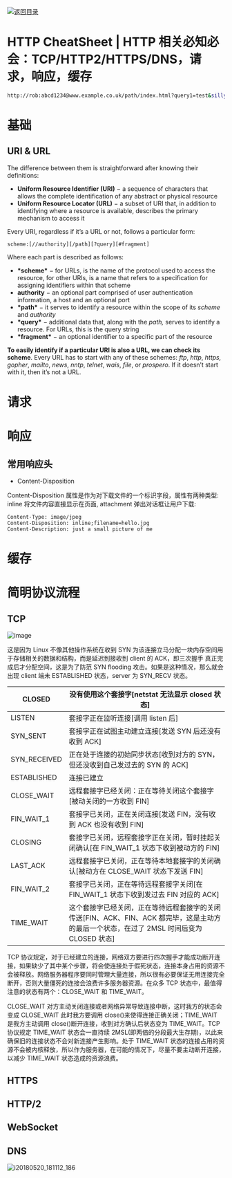 [![返回目录](https://camo.githubusercontent.com/2be802997dee98af3435d3b9231e348ff137b93e/68747470733a2f2f706172672e636f2f554362)](https://github.com/wxyyxc1992/Awesome-CheatSheet)

# HTTP CheatSheet | HTTP 相关必知必会：TCP/HTTP2/HTTPS/DNS，请求，响应，缓存

```sh
http://rob:abcd1234@www.example.co.uk/path/index.html?query1=test&silly=willy&field[0]=zero&field[2]=two#test=hash&chucky=cheese
```

# 基础

## URI & URL

The difference between them is straightforward after knowing their definitions:

- **Uniform Resource Identifier (URI)** − a sequence of characters that allows the complete identification of any abstract or physical resource
- **Uniform Resource Locator (URL)** − a subset of URI that, in addition to identifying where a resource is available, describes the primary mechanism to access it

Every URI, regardless if it’s a URL or not, follows a particular form:

```
scheme:[//authority][/path][?query][#fragment]
```

Where each part is described as follows:

- **\*scheme\*** − for URLs, is the name of the protocol used to access the resource, for other URIs, is a name that refers to a specification for assigning identifiers within that scheme
- **authority** − an optional part comprised of user authentication information, a host and an optional port
- **\*path\*** − it serves to identify a resource within the scope of its _scheme_ and _authority_
- **\*query\*** − additional data that, along with the _path,_ serves to identify a resource. For URLs, this is the query string
- **\*fragment\*** − an optional identifier to a specific part of the resource

**To easily identify if a particular URI is also a URL, we can check its scheme**. Every URL has to start with any of these schemes: _ftp_, _http_, _https,_ _gopher_, _mailto_, _news_, _nntp_, _telnet_, _wais_, _file_, or _prospero_. If it doesn’t start with it, then it’s not a URL.

# 请求

# 响应

## 常用响应头

- Content-Disposition

Content-Disposition 属性是作为对下载文件的一个标识字段，属性有两种类型: inline 将文件内容直接显示在页面, attachment 弹出对话框让用户下载:

```
Content-Type: image/jpeg
Content-Disposition: inline;filename=hello.jpg
Content-Description: just a small picture of me
```

# 缓存

# 简明协议流程

## TCP

![image](https://user-images.githubusercontent.com/5803001/48391511-ea06ba00-e741-11e8-832f-ac9d994f0b21.png)

这是因为 Linux 不像其他操作系统在收到 SYN 为该连接立马分配一块内存空间用于存储相关的数据和结构，而是延迟到接收到 client 的 ACK，即三次握手 真正完成后才分配空间，这是为了防范 SYN flooding 攻击。如果是这种情况，那么就会出现 client 端未 ESTABLISHED 状态，server 为 SYN_RECV 状态。

| CLOSED       | 没有使用这个套接字[netstat 无法显示 closed 状态]                                                                                          |
| ------------ | ----------------------------------------------------------------------------------------------------------------------------------------- |
| LISTEN       | 套接字正在监听连接[调用 listen 后]                                                                                                        |
| SYN_SENT     | 套接字正在试图主动建立连接[发送 SYN 后还没有收到 ACK]                                                                                     |
| SYN_RECEIVED | 正在处于连接的初始同步状态[收到对方的 SYN，但还没收到自己发过去的 SYN 的 ACK]                                                             |
| ESTABLISHED  | 连接已建立                                                                                                                                |
| CLOSE_WAIT   | 远程套接字已经关闭：正在等待关闭这个套接字[被动关闭的一方收到 FIN]                                                                        |
| FIN_WAIT_1   | 套接字已关闭，正在关闭连接[发送 FIN，没有收到 ACK 也没有收到 FIN]                                                                         |
| CLOSING      | 套接字已关闭，远程套接字正在关闭，暂时挂起关闭确认[在 FIN_WAIT_1 状态下收到被动方的 FIN]                                                  |
| LAST_ACK     | 远程套接字已关闭，正在等待本地套接字的关闭确认[被动方在 CLOSE_WAIT 状态下发送 FIN]                                                        |
| FIN_WAIT_2   | 套接字已关闭，正在等待远程套接字关闭[在 FIN_WAIT_1 状态下收到发过去 FIN 对应的 ACK]                                                       |
| TIME_WAIT    | 这个套接字已经关闭，正在等待远程套接字的关闭传送[FIN、ACK、FIN、ACK 都完毕，这是主动方的最后一个状态，在过了 2MSL 时间后变为 CLOSED 状态] |

TCP 协议规定，对于已经建立的连接，网络双方要进行四次握手才能成功断开连接，如果缺少了其中某个步骤，将会使连接处于假死状态，连接本身占用的资源不会被释放。网络服务器程序要同时管理大量连接，所以很有必要保证无用连接完全断开，否则大量僵死的连接会浪费许多服务器资源。在众多 TCP 状态中，最值得注意的状态有两个：CLOSE_WAIT 和 TIME_WAIT。

CLOSE_WAIT 对方主动关闭连接或者网络异常导致连接中断，这时我方的状态会变成 CLOSE_WAIT 此时我方要调用 close()来使得连接正确关闭；TIME_WAIT 是我方主动调用 close()断开连接，收到对方确认后状态变为 TIME_WAIT。TCP 协议规定 TIME_WAIT 状态会一直持续 2MSL(即两倍的分段最大生存期)，以此来确保旧的连接状态不会对新连接产生影响。处于 TIME_WAIT 状态的连接占用的资源不会被内核释放，所以作为服务器，在可能的情况下，尽量不要主动断开连接，以减少 TIME_WAIT 状态造成的资源浪费。

## HTTPS

## HTTP/2

## WebSocket

## DNS

![i20180520_181112_186](https://user-images.githubusercontent.com/5803001/40573917-a5b3da1c-60fb-11e8-8be9-7ad479c05daa.jpg)
